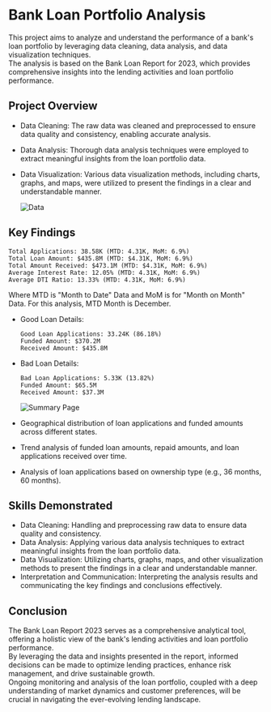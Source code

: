 # Bank Loan Portfolio Analysis
This project aims to analyze and understand the performance of a bank's loan portfolio by leveraging data cleaning, data analysis, and data visualization techniques. <br>
The analysis is based on the Bank Loan Report for 2023, which provides comprehensive insights into the lending activities and loan portfolio performance.

## Project Overview

- Data Cleaning: The raw data was cleaned and preprocessed to ensure data quality and consistency, enabling accurate analysis.
- Data Analysis: Thorough data analysis techniques were employed to extract meaningful insights from the loan portfolio data.
- Data Visualization: Various data visualization methods, including charts, graphs, and maps,
  were utilized to present the findings in a clear and understandable manner.

  ![Data](https://github.com/din3shn/DA_Portfolio_Proj/assets/160537914/c5895fd3-edaf-421f-b17d-cb698330cb9d)

## Key Findings

    Total Applications: 38.58K (MTD: 4.31K, MoM: 6.9%)
    Total Loan Amount: $435.8M (MTD: $4.31K, MoM: 6.9%)
    Total Amount Received: $473.1M (MTD: $4.31K, MoM: 6.9%)
    Average Interest Rate: 12.05% (MTD: 4.31K, MoM: 6.9%)
    Average DTI Ratio: 13.33% (MTD: 4.31K, MoM: 6.9%)
Where MTD is "Month to Date" Data and MoM is for "Month on Month" Data. For this analysis, MTD Month is December.
<br>
- Good Loan Details:
    
      Good Loan Applications: 33.24K (86.18%)
      Funded Amount: $370.2M
      Received Amount: $435.8M


- Bad Loan Details:

      Bad Loan Applications: 5.33K (13.82%)
      Funded Amount: $65.5M
      Received Amount: $37.3M

  ![Summary Page](https://github.com/din3shn/DA_Portfolio_Proj/assets/160537914/8d63653a-a77d-4913-8965-81f56f097bdb)



- Geographical distribution of loan applications and funded amounts across different states.
- Trend analysis of funded loan amounts, repaid amounts, and loan applications received over time.
- Analysis of loan applications based on ownership type (e.g., 36 months, 60 months).

## Skills Demonstrated

- Data Cleaning: Handling and preprocessing raw data to ensure data quality and consistency.
- Data Analysis: Applying various data analysis techniques to extract meaningful insights from the loan portfolio data.
- Data Visualization: Utilizing charts, graphs, maps, and other visualization methods to present the findings in a clear and understandable manner.
- Interpretation and Communication: Interpreting the analysis results and communicating the key findings and conclusions effectively.

## Conclusion

The Bank Loan Report 2023 serves as a comprehensive analytical tool, offering a holistic view of the bank's lending activities and loan portfolio performance. 
<br> By leveraging the data and insights presented in the report, informed decisions can be made to optimize lending practices, 
enhance risk management, and drive sustainable growth. 
<br>Ongoing monitoring and analysis of the loan portfolio, coupled with a deep understanding of market dynamics and customer preferences, 
will be crucial in navigating the ever-evolving lending landscape.
